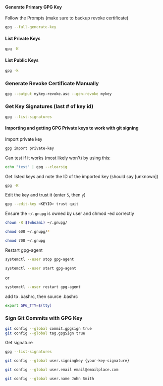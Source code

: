 
#### Generate Primary GPG Key
Follow the Prompts (make sure to backup revoke certificate)
```bash
gpg --full-generate-key
```
#### List Private Keys
```bash
gpg -K
```
#### List Public Keys
```bash
gpg -k
```
### Generate Revoke Certificate Manually
```bash
gpg --output mykey-revoke.asc --gen-revoke mykey
```
### Get Key Signatures (last # of key id)
```bash
gpg --list-signatures
```

#### Importing and getting GPG Private keys to work with git signing
Import private key
```bash
gpg import private-key
```
Can test if it works (most likely won't) by using this:
```bash
echo "test" | gpg --clearsig
```
Get listed keys and note the ID of the imported key (should say \[unknown\])
```bash
gpg -K
```
Edit the key and trust it (enter `5`, then `y`)
```bash
gpg --edit-key <KEYID> trust quit
```
Ensure the `~/.gnupg` is owned by user and chmod -ed correctly
```bash
chown -R $(whoami) ~/.gnupg/
```
```bash
chmod 600 ~/.gnupg/*
```
```bash
chmod 700 ~/.gnupg
```

Restart gpg-agent
```bash
systemctl --user stop gpg-agent
```
```bash
systemctl --user start gpg-agent
```
or
```bash
systemctl --user restart gpg-agent
```
add to .bashrc, then source .bashrc
```bash
export GPG_TTY=$(tty)
```

### Sign Git Commits with GPG Key
```bash
git config --global commit.gpgsign true
git config --global tag.gpgSign true
```
Get signature
```bash
gpg --list-signatures
```
```bash
git config --global user.signingkey {your-key-signature}
```
```bash
git config --global user.email email@emailplace.com
```
```bash
git config --global user.name John Smith
```